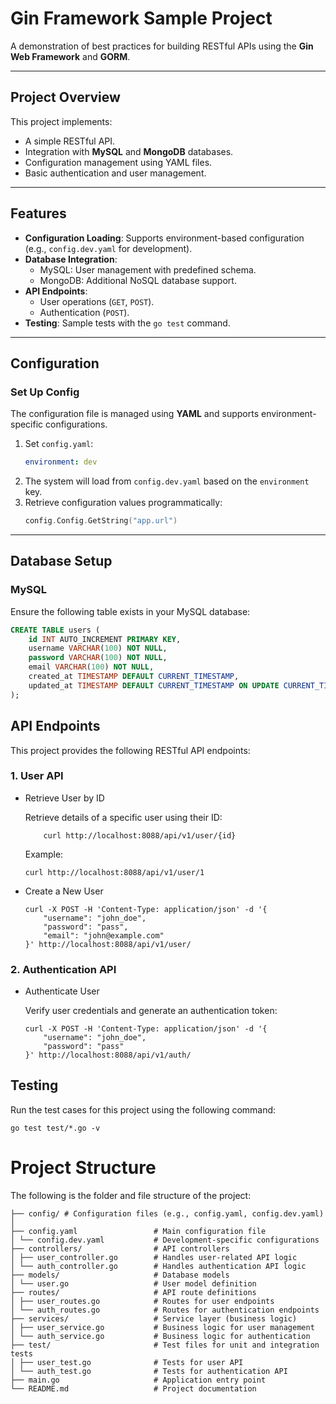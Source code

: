 # Gin Framework Sample Project

A demonstration of best practices for building RESTful APIs using the **Gin Web Framework** and **GORM**.

---

## Project Overview

This project implements:
- A simple RESTful API.
- Integration with **MySQL** and **MongoDB** databases.
- Configuration management using YAML files.
- Basic authentication and user management.

---

## Features

- **Configuration Loading**: Supports environment-based configuration (e.g., `config.dev.yaml` for development).
- **Database Integration**:
  - MySQL: User management with predefined schema.
  - MongoDB: Additional NoSQL database support.
- **API Endpoints**:
  - User operations (`GET`, `POST`).
  - Authentication (`POST`).
- **Testing**: Sample tests with the `go test` command.

---

## Configuration

### Set Up Config

The configuration file is managed using **YAML** and supports environment-specific configurations.

1. Set `config.yaml`:
    ```yaml
    environment: dev
    ```
2. The system will load from `config.dev.yaml` based on the `environment` key.
3. Retrieve configuration values programmatically:
    ```go
    config.Config.GetString("app.url")
    ```

---

## Database Setup

### MySQL

Ensure the following table exists in your MySQL database:

```sql
CREATE TABLE users (
    id INT AUTO_INCREMENT PRIMARY KEY,
    username VARCHAR(100) NOT NULL,
    password VARCHAR(100) NOT NULL,
    email VARCHAR(100) NOT NULL,
    created_at TIMESTAMP DEFAULT CURRENT_TIMESTAMP,
    updated_at TIMESTAMP DEFAULT CURRENT_TIMESTAMP ON UPDATE CURRENT_TIMESTAMP
);
```

## API Endpoints
This project provides the following RESTful API endpoints:

### 1. User API
- Retrieve User by ID
 
    Retrieve details of a specific user using their ID:
    ```
        curl http://localhost:8088/api/v1/user/{id}
    ```
    Example:

    ```
    curl http://localhost:8088/api/v1/user/1
    ```

- Create a New User
    ```
    curl -X POST -H 'Content-Type: application/json' -d '{
        "username": "john_doe",
        "password": "pass",
        "email": "john@example.com"
    }' http://localhost:8088/api/v1/user/
    
    ```

### 2. Authentication API

- Authenticate User
 
    Verify user credentials and generate an authentication token:

    ```
    curl -X POST -H 'Content-Type: application/json' -d '{
        "username": "john_doe",
        "password": "pass"
    }' http://localhost:8088/api/v1/auth/
    ```

## Testing


Run the test cases for this project using the following command:

```
go test test/*.go -v

```
# Project Structure

The following is the folder and file structure of the project:

```
├── config/ # Configuration files (e.g., config.yaml, config.dev.yaml) 
│ 
├── config.yaml                 # Main configuration file 
│ └── config.dev.yaml           # Development-specific configurations 
├── controllers/                # API controllers 
│ ├── user_controller.go        # Handles user-related API logic 
│ └── auth_controller.go        # Handles authentication API logic 
├── models/                     # Database models 
│ └── user.go                   # User model definition 
├── routes/                     # API route definitions 
│ ├── user_routes.go            # Routes for user endpoints 
│ └── auth_routes.go            # Routes for authentication endpoints 
├── services/                   # Service layer (business logic) 
│ ├── user_service.go           # Business logic for user management 
│ └── auth_service.go           # Business logic for authentication 
├── test/                       # Test files for unit and integration tests 
│ ├── user_test.go              # Tests for user API 
│ └── auth_test.go              # Tests for authentication API 
├── main.go                     # Application entry point 
└── README.md                   # Project documentation

```

